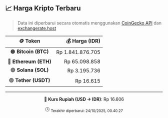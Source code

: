 

<!-- HARGA_KRIPTO -->
## 📈 Harga Kripto Terbaru

> Data ini diperbarui secara otomatis menggunakan [CoinGecko API](https://www.coingecko.com/) dan [exchangerate.host](https://exchangerate.host/)

<div align="center">

| 🪙 Token | 💰 Harga (IDR) |
|:------:|---------------:|
| 🟠 **Bitcoin (BTC)**   | Rp 1.841.876.705 |
| 🔵 **Ethereum (ETH)**  | Rp 65.098.858 |
| 🟣 **Solana (SOL)**    | Rp 3.195.736 |
| 🟢 **Tether (USDT)**   | Rp 16.615 |

---

💱 **Kurs Rupiah (USD → IDR)**: Rp 16.606

🕒 <sub>Terakhir diperbarui: 24/10/2025, 00.40.27</sub>

</div>
<!-- /HARGA_KRIPTO -->